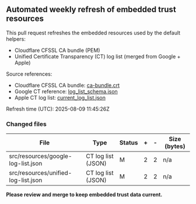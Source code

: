 ## Automated weekly refresh of embedded trust resources

This pull request refreshes the embedded resources used by the default helpers:
- Cloudflare CFSSL CA bundle (PEM)
- Unified Certificate Transparency (CT) log list (merged from Google + Apple)

Source references:
- Cloudflare CFSSL CA bundle: [ca-bundle.crt](https://raw.githubusercontent.com/cloudflare/cfssl_trust/master/ca-bundle.crt)
- Google CT reference: [log_list_schema.json](https://www.gstatic.com/ct/log_list/v3/log_list_schema.json)
- Apple CT log list: [current_log_list.json](https://valid.apple.com/ct/log_list/current_log_list.json)

Refresh time (UTC): 2025-08-09 11:45:26Z

### Changed files

| File | Type | Status | + | - | Size (bytes) |
|------|------|--------|---|---|--------------|
| src/resources/google-log-list.json | CT log list (JSON) | M | 2 | 2 | n/a |
| src/resources/unified-log-list.json | CT log list (JSON) | M | 2 | 2 | n/a |

**Please review and merge to keep embedded trust data current.**
